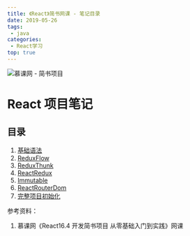 ```yaml
---
title: 《React》简书网课 - 笔记目录
date: 2019-05-26
tags:
 - java
categories: 
 - React学习
top: true
---
```


![慕课网 - 简书项目](https://i.loli.net/2019/09/26/RUlB9viqn3YbtSo.png)

<!-- More -->

# React 项目笔记

## 目录

1. [基础语法](../../../../../05/07/读书笔记/《React》简书慕课/1.基础语法/)
2. [ReduxFlow](../../../../../05/08/读书笔记/《React》简书慕课/2.ReduxFlow/)
3. [ReduxThunk](../../../../../05/09/读书笔记/《React》简书慕课/3.ReduxThunk/)
4. [ReactRedux](../../../../../05/10/读书笔记/《React》简书慕课/4.ReactRedux/)
5. [Immutable](../../../../../05/11/读书笔记/《React》简书慕课/5.Immutable/)
6. [ReactRouterDom](../../../../../05/12/读书笔记/《React》简书慕课/6.ReactRouterDom/)
7. [完整项目初始化](../../../../../05/13/读书笔记/《React》简书慕课/7.完整配置/)

参考资料：

1. 慕课网《React16.4 开发简书项目 从零基础入门到实践》网课